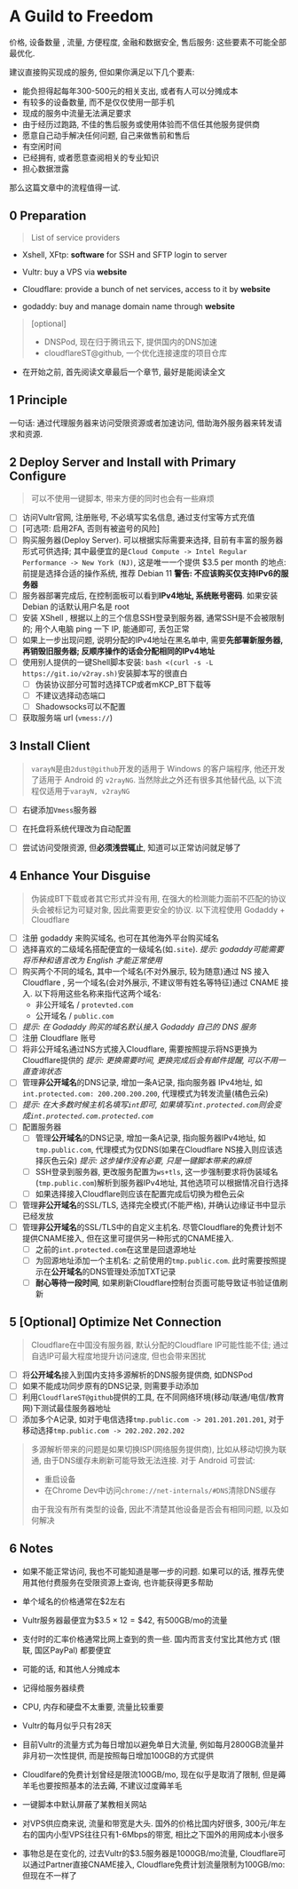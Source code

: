 # A Guild to Freedom

价格, 设备数量 , 流量, 方便程度, 金融和数据安全, 售后服务: 这些要素不可能全部最优化. 

建议直接购买现成的服务, 但如果你满足以下几个要素: 

- 能负担得起每年300-500元的相关支出, 或者有人可以分摊成本
- 有较多的设备数量, 而不是仅仅使用一部手机
- 现成的服务中流量无法满足要求
- 由于经历过跑路, 不佳的售后服务或使用体验而不信任其他服务提供商
- 愿意自己动手解决任何问题, 自己来做售前和售后
- 有空闲时间
- 已经拥有, 或者愿意查阅相关的专业知识
- 担心数据泄露

那么这篇文章中的流程值得一试. 

## 0 Preparation



> List of service providers

- Xshell, XFtp: **software** for SSH and SFTP login to server

- Vultr: buy a VPS via **website**

- Cloudflare: provide a bunch of net services, access to it by **website**

- godaddy: buy and manage domain name through **website**

  

> [optional]
>
> - DNSPod, 现在归于腾讯云下, 提供国内的DNS加速
> - cloudflareST@github, 一个优化连接速度的项目仓库

- 在开始之前, 首先阅读文章最后一个章节, 最好是能阅读全文



## 1 Principle

一句话: 通过代理服务器来访问受限资源或者加速访问, 借助海外服务器来转发请求和资源. 

## 2 Deploy Server and Install with Primary Configure

> 可以不使用一键脚本, 带来方便的同时也会有一些麻烦

- [ ] 访问Vultr官网, 注册账号, 不必填写实名信息, 通过支付宝等方式充值
- [ ] [可选项: 启用2FA, 否则有被盗号的风险]
- [ ] 购买服务器(Deploy Server). 可以根据实际需要来选择, 目前有丰富的服务器形式可供选择; 其中最便宜的是`Cloud Compute -> Intel Regular Performance -> New York (NJ)`, 这是唯一一个提供 $3.5 per month 的地点: 前提是选择合适的操作系统, 推荐 Debian 11 **警告: 不应该购买仅支持IPv6的服务器**
- [ ] 服务器部署完成后, 在控制面板可以看到**IPv4地址, 系统账号密码**. 如果安装 Debian 的话默认用户名是 root
- [ ] 安装 XShell , 根据以上的三个信息SSH登录到服务器, 通常SSH是不会被限制的; 用个人电脑 ping 一下 IP, 能通即可, 丢包正常
- [ ] 如果上一步出现问题, 说明分配的IPv4地址在黑名单中, 需要**先部署新服务器, 再销毁旧服务器; 反顺序操作的话会分配相同的IPv4地址**
- [ ] 使用别人提供的一键Shell脚本安装: `bash <(curl -s -L https://git.io/v2ray.sh)`安装脚本写的很直白
  - [ ] 伪装协议部分可暂时选择TCP或者mKCP_BT下载等
  - [ ] 不建议选择动态端口
  - [ ] Shadowsocks可以不配置
- [ ] 获取服务端 url (`vmess://`)

## 3 Install Client

> `varayN`是由`2dust@github`开发的适用于 Windows 的客户端程序, 他还开发了适用于 Android 的 `v2rayNG`. 当然除此之外还有很多其他替代品, 以下流程仅适用于`varayN, v2rayNG`

- [ ] 右键添加`Vmess`服务器
- [ ] 在托盘将系统代理改为自动配置
- [ ] 尝试访问受限资源, 但**必须浅尝辄止**, 知道可以正常访问就足够了



## 4 Enhance Your Disguise

> 伪装成BT下载或者其它形式并没有用, 在强大的检测能力面前不匹配的协议头会被标记为可疑对象, 因此需要更安全的协议. 以下流程使用 Godaddy + Cloudflare

- [ ] 注册 godaddy 来购买域名, 也可在其他海外平台购买域名
- [ ] 选择喜欢的二级域名搭配便宜的一级域名(如`.site`). *提示: godaddy可能需要将币种和语言改为 English 才能正常使用*
- [ ] 购买两个不同的域名, 其中一个域名(不对外展示, 较为随意)通过 NS 接入 Cloudflare , 另一个域名(会对外展示, 不建议带有姓名等特征)通过 CNAME 接入. 以下将用这些名称来指代这两个域名: 
  - 非公开域名 / `protevted.com`
  - 公开域名     / `public.com` 
- [ ] *提示: 在 Godaddy 购买的域名默认接入 Godaddy 自己的 DNS 服务*
- [ ] 注册 Cloudflare 账号
- [ ] 将非公开域名通过NS方式接入Cloudflare, 需要按照提示将NS更换为Cloudflare提供的 *提示: 更换需要时间, 更换完成后会有邮件提醒, 可以不用一直查询状态*
- [ ] 管理**非公开域名**的DNS记录, 增加一条A记录, 指向服务器 IPv4地址, 如`int.protected.com: 200.200.200.200`, 代理模式为转发流量(橘色云朵)
- [ ] *提示: 在大多数时候主机名填写`int`即可, 如果填写`int.protected.com`则会变成`int.protected.com.protected.com`*
- [ ] 配置服务器 
  - [ ] 管理**公开域名**的DNS记录, 增加一条A记录, 指向服务器IPv4地址, 如`tmp.public.com`, 代理模式为仅DNS(如果在Cloudflare NS接入则应该选择灰色云朵) *提示: 这步操作没有必要, 只是一键脚本带来的麻烦*
  - [ ] SSH登录到服务器, 更改服务配置为`ws+tls`, 这一步强制要求将伪装域名(`tmp.public.com`)解析到服务器IPv4地址, 其他选项可以根据情况自行选择
  - [ ] 如果选择接入Cloudflare则应该在配置完成后切换为橙色云朵
- [ ]  管理**非公开域名**的SSL/TLS, 选择完全模式(不能严格), 并确认边缘证书中显示已经发放
- [ ] 管理**非公开域名**的SSL/TLS中的自定义主机名. 尽管Cloudflare的免费计划不提供CNAME接入, 但在这里可提供另一种形式的CNAME接入. 
  - [ ] 之前的`int.protected.com`在这里是回退源地址
  - [ ] 为回源地址添加一个主机名: 之前使用的`tmp.public.com`. 此时需要按照提示在**公开域名**的DNS管理处添加TXT记录
  - [ ] **耐心等待一段时间**, 如果刷新Cloudflare控制台页面可能导致证书验证值刷新

## 5 [Optional] Optimize Net Connection

> Cloudflare在中国没有服务器, 默认分配的Cloudflare IP可能性能不佳; 通过自选IP可最大程度地提升访问速度, 但也会带来困扰

- [ ] 将**公开域名**接入到国内支持多源解析的DNS服务提供商, 如DNSPod
- [ ] 如果不能成功同步原有的DNS记录, 则需要手动添加
- [ ] 利用`CloudflareST@github`提供的工具, 在不同网络环境(移动/联通/电信/教育网)下测试最佳服务器地址
- [ ] 添加多个A记录, 如对于电信选择`tmp.public.com -> 201.201.201.201`, 对于移动选择`tmp.public.com -> 202.202.202.202`

> 多源解析带来的问题是如果切换ISP(网络服务提供商), 比如从移动切换为联通, 由于DNS缓存未刷新可能导致无法连接. 对于 Android 可尝试: 
>
> - 重启设备
> - 在Chrome Dev中访问`chrome://net-internals/#DNS`清除DNS缓存
>
> 由于我没有所有类型的设备, 因此不清楚其他设备是否会有相同问题, 以及如何解决

## 6 Notes

- 如果不能正常访问, 我也不可能知道是哪一步的问题. 如果可以的话, 推荐先使用其他付费服务在受限资源上查询, 也许能获得更多帮助

- 单个域名的价格通常在$2左右

- Vultr服务器最便宜为$\$3.5\times12=\$42$, 有500GB/mo的流量

- 支付时的汇率价格通常比网上查到的贵一些. 国内而言支付宝比其他方式 (银联, 国区PayPal) 都要便宜

- 可能的话, 和其他人分摊成本

- 记得给服务器续费

- CPU, 内存和硬盘不太重要, 流量比较重要

- Vultr的每月似乎只有28天

- 目前Vultr的流量方式为每日增加以避免单日大流量, 例如每月2800GB流量并非月初一次性提供, 而是按照每日增加100GB的方式提供

- Cloudlfare的免费计划曾经是限流100GB/mo, 现在似乎是取消了限制, 但是薅羊毛也要按照基本的法去薅, 不建议过度薅羊毛

- 一键脚本中默认屏蔽了某教相关网站

- 对VPS供应商来说, 流量和带宽是大头. 国外的价格比国内好很多, 300元/年左右的国内小型VPS往往只有1-6Mbps的带宽, 相比之下国外的用网成本小很多

- 事物总是在变化的, 过去Vultr的$3.5服务器是1000GB/mo流量, Cloudflare可以通过Partner直接CNAME接入, Cloudflare免费计划流量限制为100GB/mo: 但现在不一样了

  
